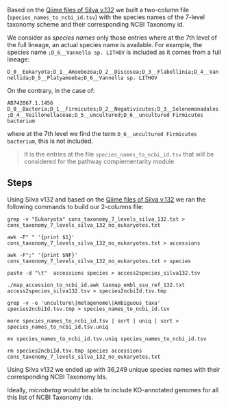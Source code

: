 Based on the [Qiime files of Silva v.132](https://www.arb-silva.de/download/archive/qiime/) we built 
a two-column file (`species_names_to_ncbi_id.tsv`) with the species names of the 7-level 
taxonomy scheme and their corresponding NCBI Taxonomy id. 

 
We consider as *species names* only those entries where at the 7th level 
of the full lineage, an actual species name is available. 
For example, the species name `;D_6__Vannella sp. LITHOV` is included as 
it comes from a full lineage:  
```
D_0__Eukaryota;D_1__Amoebozoa;D_2__Discosea;D_3__Flabellinia;D_4__Van
nellida;D_5__Platyamoeba;D_6__Vannella sp. LITHOV
```

On the contrary, in the case of: 

```
AB742067.1.1456 D_0__Bacteria;D_1__Firmicutes;D_2__Negativicutes;D_3__Selenomonadales
;D_4__Veillonellaceae;D_5__uncultured;D_6__uncultured Firmicutes bacterium
```

where at the 7th level we find the term `D_6__uncultured Firmicutes bacterium`,
this is not included. 


> It is the entries at the file `species_names_to_ncbi_id.tsv` that will be considered for the pathway complementarity module

## Steps

Using Silva v132 and based on the
[Qiime files of Silva v.132](https://www.arb-silva.de/download/archive/qiime/) we ran the following commands to build our 2-columns file:


```bash=
grep -v "Eukaryota" cons_taxonomy_7_levels_silva_132.txt > cons_taxonomy_7_levels_silva_132_no_eukaryotes.txt

awk -F" " '{print $1}' cons_taxonomy_7_levels_silva_132_no_eukaryotes.txt > accessions

awk -F";" '{print $NF}' cons_taxonomy_7_levels_silva_132_no_eukaryotes.txt > species

paste -d "\t"  accessions species > access2species_silva132.tsv

./map_accession_to_ncbi_id.awk taxmap_embl_ssu_ref_132.txt access2species_silva132.tsv > species2ncbiId.tsv.tmp

grep -v -e 'unculture\|metagenome\|Ambiguous_taxa' species2ncbiId.tsv.tmp > species_names_to_ncbi_id.tsv

more species_names_to_ncbi_id.tsv | sort | uniq | sort > species_names_to_ncbi_id.tsv.uniq

mv species_names_to_ncbi_id.tsv.uniq species_names_to_ncbi_id.tsv 

rm species2ncbiId.tsv.tmp species accessions cons_taxonomy_7_levels_silva_132_no_eukaryotes.txt

```

Using Silva v132 we ended up with 36,249 unique species names with their corresponding NCBI Taxonomy Ids. 

Ideally, *microbetag* would be able to include KO-annotated genomes for all this list of NCBI Taxonomy ids. 



